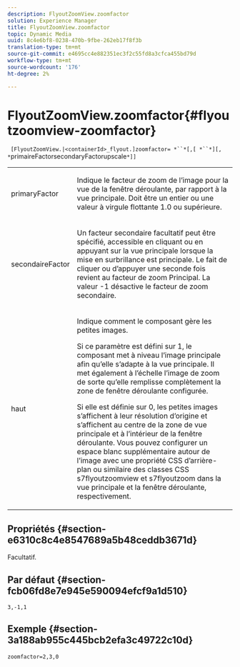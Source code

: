 ```yaml
---
description: FlyoutZoomView.zoomfactor
solution: Experience Manager
title: FlyoutZoomView.zoomfactor
topic: Dynamic Media
uuid: 8c4e6bf8-0238-470b-9fbe-262eb17f8f3b
translation-type: tm+mt
source-git-commit: e4695cc4e882351ec3f2c55fd8a3cfca455bd79d
workflow-type: tm+mt
source-wordcount: '176'
ht-degree: 2%

---
```



# FlyoutZoomView.zoomfactor{#flyoutzoomview-zoomfactor}

` [FlyoutZoomView.|<containerId>_flyout.]zoomfactor= *``*[,[ *``*][, *`primaireFactorsecondaryFactorupscale`*]]`

<table id="table_9B98C97485DD4DEB8A6ECBCE8DF6B886"> 
 <tbody> 
  <tr> 
   <td colname="col1"> <p> <span class="codeph"> <span class="varname"> primaryFactor</span> </span> </p> </td> 
   <td colname="col2"> <p> Indique le facteur de zoom de l’image pour la vue de la fenêtre déroulante, par rapport à la vue principale. Doit être un entier ou une valeur à virgule flottante <span class="codeph"> 1.0</span> ou supérieure. </p> </td> 
  </tr> 
  <tr> 
   <td colname="col1"> <p> <span class="codeph"> <span class="varname"> secondaireFactor</span> </span> </p> </td> 
   <td colname="col2"> <p> Un facteur secondaire facultatif peut être spécifié, accessible en cliquant ou en appuyant sur la vue principale lorsque la mise en surbrillance est principale. Le fait de cliquer ou d’appuyer une seconde fois revient au facteur de zoom Principal. La valeur <span class="codeph"> -1</span> désactive le facteur de zoom secondaire. </p> </td> 
  </tr> 
  <tr> 
   <td colname="col1"> <p><span class="codeph"><span class="varname"> haut</span></span> </p> </td> 
   <td colname="col2"> <p>Indique comment le composant gère les petites images. </p> <p>Si ce paramètre est défini sur <span class="codeph"> 1</span>, le composant met à niveau l’image principale afin qu’elle s’adapte à la vue principale. Il met également à l’échelle l’image de zoom de sorte qu’elle remplisse complètement la zone de fenêtre déroulante configurée. </p> <p>Si elle est définie sur <span class="codeph"> 0</span>, les petites images s’affichent à leur résolution d’origine et s’affichent au centre de la zone de vue principale et à l’intérieur de la fenêtre déroulante. Vous pouvez configurer un espace blanc supplémentaire autour de l’image avec une propriété CSS d’arrière-plan ou similaire des classes CSS <span class="codeph"> s7flyoutzoomview</span> et <span class="codeph"> s7flyoutzoom</span> dans la vue principale et la fenêtre déroulante, respectivement. </p> </td> 
  </tr> 
 </tbody> 
</table>

## Propriétés {#section-e6310c8c4e8547689a5b48ceddb3671d}

Facultatif.

## Par défaut {#section-fcb06fd8e7e945e590094efcf9a1d510}

`3,-1,1`

## Exemple {#section-3a188ab955c445bcb2efa3c49722c10d}

`zoomfactor=2,3,0`
